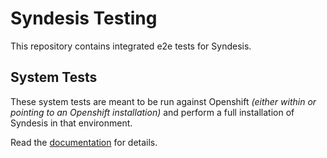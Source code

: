 # Syndesis Testing

This repository contains integrated e2e tests for Syndesis.

## System Tests

These system tests are meant to be run against Openshift _(either within or pointing to an Openshift installation)_ and perform
a full installation of Syndesis in that environment.

Read the [documentation](system-test) for details.

